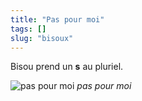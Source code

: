 ```yaml
---
title: "Pas pour moi"
tags: []
slug: "bisoux"
---
```

Bisou prend un **s** au pluriel.

![pas pour moi](not-to-me.gif "Kylo Ren dit \"pas pour moi\" à Rey (Star Wars)" )
*pas pour moi*